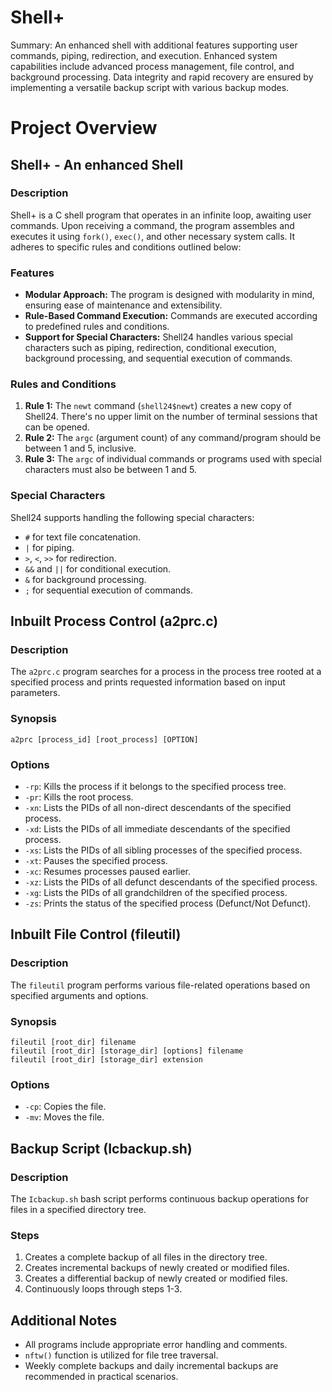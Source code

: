 # Shell+
Summary: An enhanced shell with additional features supporting user commands, piping, redirection, and execution. Enhanced system capabilities include advanced process management, file control, and background processing. 
Data integrity and rapid recovery are ensured by implementing a versatile backup script with various backup modes.


# Project Overview

## Shell+ - An enhanced Shell

### Description
Shell+ is a C shell program that operates in an infinite loop, awaiting user commands. Upon receiving a command, the program assembles and executes it using `fork()`, `exec()`, and other necessary system calls. It adheres to specific rules and conditions outlined below:

### Features
- **Modular Approach:** The program is designed with modularity in mind, ensuring ease of maintenance and extensibility.
- **Rule-Based Command Execution:** Commands are executed according to predefined rules and conditions.
- **Support for Special Characters:** Shell24 handles various special characters such as piping, redirection, conditional execution, background processing, and sequential execution of commands.

### Rules and Conditions
1. **Rule 1:** The `newt` command (`shell24$newt`) creates a new copy of Shell24. There's no upper limit on the number of terminal sessions that can be opened.
2. **Rule 2:** The `argc` (argument count) of any command/program should be between 1 and 5, inclusive.
3. **Rule 3:** The `argc` of individual commands or programs used with special characters must also be between 1 and 5.

### Special Characters
Shell24 supports handling the following special characters:
- `#` for text file concatenation.
- `|` for piping.
- `>`, `<`, `>>` for redirection.
- `&&` and `||` for conditional execution.
- `&` for background processing.
- `;` for sequential execution of commands.

## Inbuilt Process Control (a2prc.c)

### Description
The `a2prc.c` program searches for a process in the process tree rooted at a specified process and prints requested information based on input parameters.

### Synopsis
```
a2prc [process_id] [root_process] [OPTION]
```

### Options
- `-rp`: Kills the process if it belongs to the specified process tree.
- `-pr`: Kills the root process.
- `-xn`: Lists the PIDs of all non-direct descendants of the specified process.
- `-xd`: Lists the PIDs of all immediate descendants of the specified process.
- `-xs`: Lists the PIDs of all sibling processes of the specified process.
- `-xt`: Pauses the specified process.
- `-xc`: Resumes processes paused earlier.
- `-xz`: Lists the PIDs of all defunct descendants of the specified process.
- `-xg`: Lists the PIDs of all grandchildren of the specified process.
- `-zs`: Prints the status of the specified process (Defunct/Not Defunct).

## Inbuilt File Control (fileutil)

### Description
The `fileutil` program performs various file-related operations based on specified arguments and options.

### Synopsis
```
fileutil [root_dir] filename
fileutil [root_dir] [storage_dir] [options] filename
fileutil [root_dir] [storage_dir] extension
```

### Options
- `-cp`: Copies the file.
- `-mv`: Moves the file.

## Backup Script (Icbackup.sh)

### Description
The `Icbackup.sh` bash script performs continuous backup operations for files in a specified directory tree.

### Steps
1. Creates a complete backup of all files in the directory tree.
2. Creates incremental backups of newly created or modified files.
3. Creates a differential backup of newly created or modified files.
4. Continuously loops through steps 1-3.

## Additional Notes
- All programs include appropriate error handling and comments.
- `nftw()` function is utilized for file tree traversal.
- Weekly complete backups and daily incremental backups are recommended in practical scenarios.
